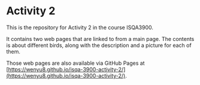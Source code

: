 Activity 2
====

This is the repository for Activity 2 in the course ISQA3900.

It contains two web pages that are linked to from a main page. The contents is about different birds, along with the description and a picture for each of them.

Those web pages are also available via GitHub Pages at [https://wenyu8.github.io/isqa-3900-activity-2/](https://wenyu8.github.io/isqa-3900-activity-2/).
